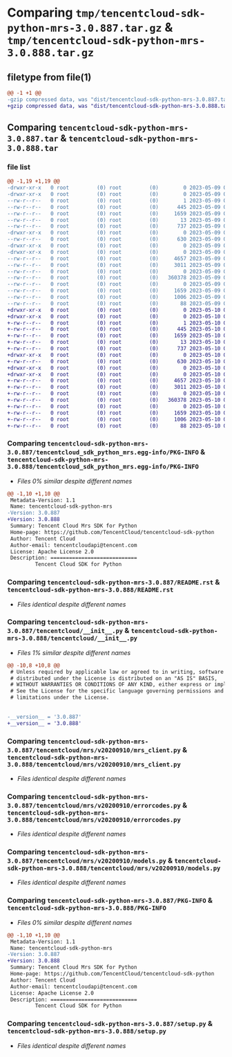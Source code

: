 # Comparing `tmp/tencentcloud-sdk-python-mrs-3.0.887.tar.gz` & `tmp/tencentcloud-sdk-python-mrs-3.0.888.tar.gz`

## filetype from file(1)

```diff
@@ -1 +1 @@
-gzip compressed data, was "dist/tencentcloud-sdk-python-mrs-3.0.887.tar", last modified: Tue May  9 03:08:38 2023, max compression
+gzip compressed data, was "dist/tencentcloud-sdk-python-mrs-3.0.888.tar", last modified: Wed May 10 02:20:30 2023, max compression
```

## Comparing `tencentcloud-sdk-python-mrs-3.0.887.tar` & `tencentcloud-sdk-python-mrs-3.0.888.tar`

### file list

```diff
@@ -1,19 +1,19 @@
-drwxr-xr-x   0 root         (0) root         (0)        0 2023-05-09 03:08:38.000000 tencentcloud-sdk-python-mrs-3.0.887/
-drwxr-xr-x   0 root         (0) root         (0)        0 2023-05-09 03:08:38.000000 tencentcloud-sdk-python-mrs-3.0.887/tencentcloud_sdk_python_mrs.egg-info/
--rw-r--r--   0 root         (0) root         (0)        1 2023-05-09 03:08:38.000000 tencentcloud-sdk-python-mrs-3.0.887/tencentcloud_sdk_python_mrs.egg-info/dependency_links.txt
--rw-r--r--   0 root         (0) root         (0)      445 2023-05-09 03:08:38.000000 tencentcloud-sdk-python-mrs-3.0.887/tencentcloud_sdk_python_mrs.egg-info/SOURCES.txt
--rw-r--r--   0 root         (0) root         (0)     1659 2023-05-09 03:08:38.000000 tencentcloud-sdk-python-mrs-3.0.887/tencentcloud_sdk_python_mrs.egg-info/PKG-INFO
--rw-r--r--   0 root         (0) root         (0)       13 2023-05-09 03:08:38.000000 tencentcloud-sdk-python-mrs-3.0.887/tencentcloud_sdk_python_mrs.egg-info/top_level.txt
--rw-r--r--   0 root         (0) root         (0)      737 2023-05-09 03:08:38.000000 tencentcloud-sdk-python-mrs-3.0.887/README.rst
-drwxr-xr-x   0 root         (0) root         (0)        0 2023-05-09 03:08:38.000000 tencentcloud-sdk-python-mrs-3.0.887/tencentcloud/
--rw-r--r--   0 root         (0) root         (0)      630 2023-05-09 03:08:38.000000 tencentcloud-sdk-python-mrs-3.0.887/tencentcloud/__init__.py
-drwxr-xr-x   0 root         (0) root         (0)        0 2023-05-09 03:08:38.000000 tencentcloud-sdk-python-mrs-3.0.887/tencentcloud/mrs/
-drwxr-xr-x   0 root         (0) root         (0)        0 2023-05-09 03:08:38.000000 tencentcloud-sdk-python-mrs-3.0.887/tencentcloud/mrs/v20200910/
--rw-r--r--   0 root         (0) root         (0)     4657 2023-05-09 03:08:38.000000 tencentcloud-sdk-python-mrs-3.0.887/tencentcloud/mrs/v20200910/mrs_client.py
--rw-r--r--   0 root         (0) root         (0)     3011 2023-05-09 03:08:38.000000 tencentcloud-sdk-python-mrs-3.0.887/tencentcloud/mrs/v20200910/errorcodes.py
--rw-r--r--   0 root         (0) root         (0)        0 2023-05-09 03:08:38.000000 tencentcloud-sdk-python-mrs-3.0.887/tencentcloud/mrs/v20200910/__init__.py
--rw-r--r--   0 root         (0) root         (0)   360378 2023-05-09 03:08:38.000000 tencentcloud-sdk-python-mrs-3.0.887/tencentcloud/mrs/v20200910/models.py
--rw-r--r--   0 root         (0) root         (0)        0 2023-05-09 03:08:38.000000 tencentcloud-sdk-python-mrs-3.0.887/tencentcloud/mrs/__init__.py
--rw-r--r--   0 root         (0) root         (0)     1659 2023-05-09 03:08:38.000000 tencentcloud-sdk-python-mrs-3.0.887/PKG-INFO
--rw-r--r--   0 root         (0) root         (0)     1006 2023-05-09 03:08:38.000000 tencentcloud-sdk-python-mrs-3.0.887/setup.py
--rw-r--r--   0 root         (0) root         (0)       88 2023-05-09 03:08:38.000000 tencentcloud-sdk-python-mrs-3.0.887/setup.cfg
+drwxr-xr-x   0 root         (0) root         (0)        0 2023-05-10 02:20:30.000000 tencentcloud-sdk-python-mrs-3.0.888/
+drwxr-xr-x   0 root         (0) root         (0)        0 2023-05-10 02:20:30.000000 tencentcloud-sdk-python-mrs-3.0.888/tencentcloud_sdk_python_mrs.egg-info/
+-rw-r--r--   0 root         (0) root         (0)        1 2023-05-10 02:20:30.000000 tencentcloud-sdk-python-mrs-3.0.888/tencentcloud_sdk_python_mrs.egg-info/dependency_links.txt
+-rw-r--r--   0 root         (0) root         (0)      445 2023-05-10 02:20:30.000000 tencentcloud-sdk-python-mrs-3.0.888/tencentcloud_sdk_python_mrs.egg-info/SOURCES.txt
+-rw-r--r--   0 root         (0) root         (0)     1659 2023-05-10 02:20:30.000000 tencentcloud-sdk-python-mrs-3.0.888/tencentcloud_sdk_python_mrs.egg-info/PKG-INFO
+-rw-r--r--   0 root         (0) root         (0)       13 2023-05-10 02:20:30.000000 tencentcloud-sdk-python-mrs-3.0.888/tencentcloud_sdk_python_mrs.egg-info/top_level.txt
+-rw-r--r--   0 root         (0) root         (0)      737 2023-05-10 02:20:30.000000 tencentcloud-sdk-python-mrs-3.0.888/README.rst
+drwxr-xr-x   0 root         (0) root         (0)        0 2023-05-10 02:20:30.000000 tencentcloud-sdk-python-mrs-3.0.888/tencentcloud/
+-rw-r--r--   0 root         (0) root         (0)      630 2023-05-10 02:20:30.000000 tencentcloud-sdk-python-mrs-3.0.888/tencentcloud/__init__.py
+drwxr-xr-x   0 root         (0) root         (0)        0 2023-05-10 02:20:30.000000 tencentcloud-sdk-python-mrs-3.0.888/tencentcloud/mrs/
+drwxr-xr-x   0 root         (0) root         (0)        0 2023-05-10 02:20:30.000000 tencentcloud-sdk-python-mrs-3.0.888/tencentcloud/mrs/v20200910/
+-rw-r--r--   0 root         (0) root         (0)     4657 2023-05-10 02:20:30.000000 tencentcloud-sdk-python-mrs-3.0.888/tencentcloud/mrs/v20200910/mrs_client.py
+-rw-r--r--   0 root         (0) root         (0)     3011 2023-05-10 02:20:30.000000 tencentcloud-sdk-python-mrs-3.0.888/tencentcloud/mrs/v20200910/errorcodes.py
+-rw-r--r--   0 root         (0) root         (0)        0 2023-05-10 02:20:30.000000 tencentcloud-sdk-python-mrs-3.0.888/tencentcloud/mrs/v20200910/__init__.py
+-rw-r--r--   0 root         (0) root         (0)   360378 2023-05-10 02:20:30.000000 tencentcloud-sdk-python-mrs-3.0.888/tencentcloud/mrs/v20200910/models.py
+-rw-r--r--   0 root         (0) root         (0)        0 2023-05-10 02:20:30.000000 tencentcloud-sdk-python-mrs-3.0.888/tencentcloud/mrs/__init__.py
+-rw-r--r--   0 root         (0) root         (0)     1659 2023-05-10 02:20:30.000000 tencentcloud-sdk-python-mrs-3.0.888/PKG-INFO
+-rw-r--r--   0 root         (0) root         (0)     1006 2023-05-10 02:20:30.000000 tencentcloud-sdk-python-mrs-3.0.888/setup.py
+-rw-r--r--   0 root         (0) root         (0)       88 2023-05-10 02:20:30.000000 tencentcloud-sdk-python-mrs-3.0.888/setup.cfg
```

### Comparing `tencentcloud-sdk-python-mrs-3.0.887/tencentcloud_sdk_python_mrs.egg-info/PKG-INFO` & `tencentcloud-sdk-python-mrs-3.0.888/tencentcloud_sdk_python_mrs.egg-info/PKG-INFO`

 * *Files 0% similar despite different names*

```diff
@@ -1,10 +1,10 @@
 Metadata-Version: 1.1
 Name: tencentcloud-sdk-python-mrs
-Version: 3.0.887
+Version: 3.0.888
 Summary: Tencent Cloud Mrs SDK for Python
 Home-page: https://github.com/TencentCloud/tencentcloud-sdk-python
 Author: Tencent Cloud
 Author-email: tencentcloudapi@tencent.com
 License: Apache License 2.0
 Description: ============================
         Tencent Cloud SDK for Python
```

### Comparing `tencentcloud-sdk-python-mrs-3.0.887/README.rst` & `tencentcloud-sdk-python-mrs-3.0.888/README.rst`

 * *Files identical despite different names*

### Comparing `tencentcloud-sdk-python-mrs-3.0.887/tencentcloud/__init__.py` & `tencentcloud-sdk-python-mrs-3.0.888/tencentcloud/__init__.py`

 * *Files 1% similar despite different names*

```diff
@@ -10,8 +10,8 @@
 # Unless required by applicable law or agreed to in writing, software
 # distributed under the License is distributed on an "AS IS" BASIS,
 # WITHOUT WARRANTIES OR CONDITIONS OF ANY KIND, either express or implied.
 # See the License for the specific language governing permissions and
 # limitations under the License.
 
 
-__version__ = '3.0.887'
+__version__ = '3.0.888'
```

### Comparing `tencentcloud-sdk-python-mrs-3.0.887/tencentcloud/mrs/v20200910/mrs_client.py` & `tencentcloud-sdk-python-mrs-3.0.888/tencentcloud/mrs/v20200910/mrs_client.py`

 * *Files identical despite different names*

### Comparing `tencentcloud-sdk-python-mrs-3.0.887/tencentcloud/mrs/v20200910/errorcodes.py` & `tencentcloud-sdk-python-mrs-3.0.888/tencentcloud/mrs/v20200910/errorcodes.py`

 * *Files identical despite different names*

### Comparing `tencentcloud-sdk-python-mrs-3.0.887/tencentcloud/mrs/v20200910/models.py` & `tencentcloud-sdk-python-mrs-3.0.888/tencentcloud/mrs/v20200910/models.py`

 * *Files identical despite different names*

### Comparing `tencentcloud-sdk-python-mrs-3.0.887/PKG-INFO` & `tencentcloud-sdk-python-mrs-3.0.888/PKG-INFO`

 * *Files 0% similar despite different names*

```diff
@@ -1,10 +1,10 @@
 Metadata-Version: 1.1
 Name: tencentcloud-sdk-python-mrs
-Version: 3.0.887
+Version: 3.0.888
 Summary: Tencent Cloud Mrs SDK for Python
 Home-page: https://github.com/TencentCloud/tencentcloud-sdk-python
 Author: Tencent Cloud
 Author-email: tencentcloudapi@tencent.com
 License: Apache License 2.0
 Description: ============================
         Tencent Cloud SDK for Python
```

### Comparing `tencentcloud-sdk-python-mrs-3.0.887/setup.py` & `tencentcloud-sdk-python-mrs-3.0.888/setup.py`

 * *Files identical despite different names*

